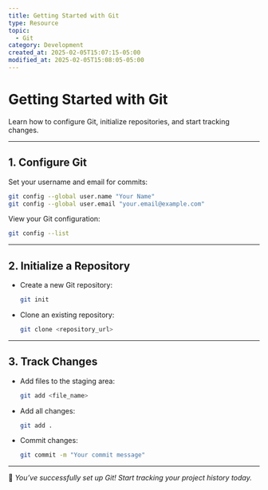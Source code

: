 ```yaml
---
title: Getting Started with Git
type: Resource
topic:
  - Git
category: Development
created_at: 2025-02-05T15:07:15-05:00
modified_at: 2025-02-05T15:08:05-05:00
---
```


# **Getting Started with Git**

Learn how to configure Git, initialize repositories, and start tracking changes.

---

## **1. Configure Git**
Set your username and email for commits:
```bash
git config --global user.name "Your Name"
git config --global user.email "your.email@example.com"
```

View your Git configuration:
```bash
git config --list
```

---

## **2. Initialize a Repository**
- Create a new Git repository:
  ```bash
  git init
  ```
- Clone an existing repository:
  ```bash
  git clone <repository_url>
  ```

---

## **3. Track Changes**
- Add files to the staging area:
  ```bash
  git add <file_name>
  ```
- Add all changes:
  ```bash
  git add .
  ```
- Commit changes:
  ```bash
  git commit -m "Your commit message"
  ```

---

🎉 *You’ve successfully set up Git! Start tracking your project history today.*
